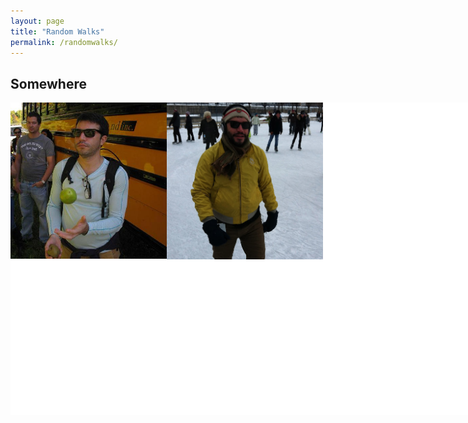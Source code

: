 ```yaml
---
layout: page
title: "Random Walks"
permalink: /randomwalks/
---
```



## Somewhere

<div style="width:750px; background-color:white; height:500px; overflow:scroll; overflow-x: scroll; overflow-y: hidden;">
       <div style="width:800px;">
<img style=" float:left; display:inline" src="/img/daniel_marcelino.jpg" width="250px" alt="Apple Picking"/>
<img style=" float:left; display:inline"   src="/img/daniel3.jpg" width="250px" alt="Daniel Marcelino"/>
    </div>
    </div>


